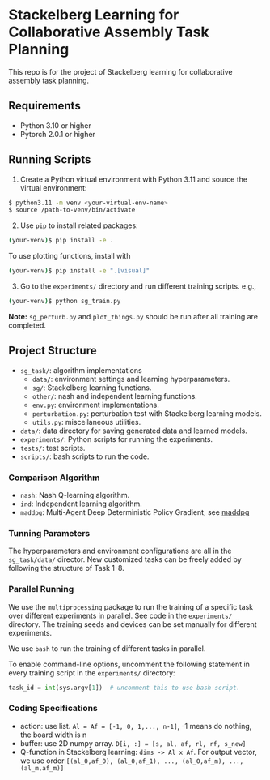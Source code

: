 # Stackelberg Learning for Collaborative Assembly Task Planning
This repo is for the project of Stackelberg learning for collaborative assembly task planning.


## Requirements
- Python 3.10 or higher
- Pytorch 2.0.1 or higher


## Running Scripts
1. Create a Python virtual environment with Python 3.11 and source the virtual environment: 
```bash
$ python3.11 -m venv <your-virtual-env-name>
$ source /path-to-venv/bin/activate
```
2. Use `pip` to install related packages:
```bash
(your-venv)$ pip install -e .
```
To use plotting functions, install with 
```bash
(your-venv)$ pip install -e ".[visual]"
```
3. Go to the `experiments/` directory and run different training scripts. e.g.,
```bash
(your-venv)$ python sg_train.py
```
**Note:** `sg_perturb.py` and `plot_things.py` should be run after all training are completed.


## Project Structure
- `sg_task/`: algorithm implementations
    - `data/`: environment settings and learning hyperparameters.
    - `sg/`: Stackelberg learning functions.
    - `other/`: nash and independent learning functions.
    - `env.py`: environment implementations.
    - `perturbation.py`: perturbation test with Stackelberg learning models.
    - `utils.py`: miscellaneous utilities.
- `data/`: data directory for saving generated data and learned models.
- `experiments/`: Python scripts for running the experiments.
- `tests/`: test scripts.
- `scripts/`: bash scripts to run the code.


### Comparison Algorithm
- `nash`: Nash Q-learning algorithm.
- `ind`: Independent learning algorithm.
- `maddpg`: Multi-Agent Deep Deterministic Policy Gradient, see [maddpg](https://github.com/openai/maddpg)


### Tunning Parameters
The hyperparameters and environment configurations are all in the `sg_task/data/` director. New customized tasks can be freely added by following the structure of Task 1-8.


### Parallel Running
We use the `multiprocessing` package to run the training of a specific task over different experiments in parallel. See code in the `experiments/` directory. The training seeds and devices can be set manually for different experiments.

We use `bash` to run the training of different tasks in parallel. 

To enable command-line options, uncomment the following statement in every training script in the `experiments/` directory:
```python
task_id = int(sys.argv[1])  # uncomment this to use bash script.
```

### Coding Specifications
- action: use list. `Al = Af = [-1, 0, 1,..., n-1]`, -1 means do nothing, the board width is n
- buffer: use 2D numpy array. `D[i, :] = [s, al, af, rl, rf, s_new]`
- Q-function in Stackelberg learning: `dims -> Al x Af`. For output vector, we use order `[(al_0,af_0), (al_0,af_1), ..., (al_0,af_m), ..., (al_m,af_m)]`

